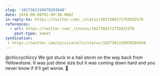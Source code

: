 ```yaml
---
slug: '1027361310978203648'
date: 2018-08-09T01:09:58.000Z
in-reply-to: https://twitter.com/_/status/1027360171755032576
references:
  - url: https://twitter.com/_/status/1027360171755032576
    post-type: tweet
syndication:
 - https://twitter.com/ajciccarello/status/1027361310978203648
---
```


@chiccychiccy We got stuck in a hail storm on the way back from Yellowstone. It was just dime size but it was coming down hard and you never know if it'll get worse. 😬
